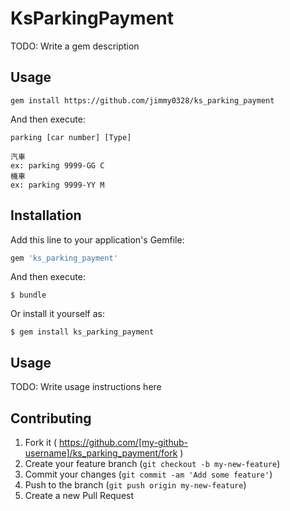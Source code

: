 # KsParkingPayment

TODO: Write a gem description

## Usage
```
gem install https://github.com/jimmy0328/ks_parking_payment
```

And then execute:

```
parking [car number] [Type]
```

    汽車
    ex: parking 9999-GG C
    機車
    ex: parking 9999-YY M

## Installation

Add this line to your application's Gemfile:

```ruby
gem 'ks_parking_payment'
```

And then execute:

    $ bundle

Or install it yourself as:

    $ gem install ks_parking_payment

## Usage

TODO: Write usage instructions here

## Contributing

1. Fork it ( https://github.com/[my-github-username]/ks_parking_payment/fork )
2. Create your feature branch (`git checkout -b my-new-feature`)
3. Commit your changes (`git commit -am 'Add some feature'`)
4. Push to the branch (`git push origin my-new-feature`)
5. Create a new Pull Request

